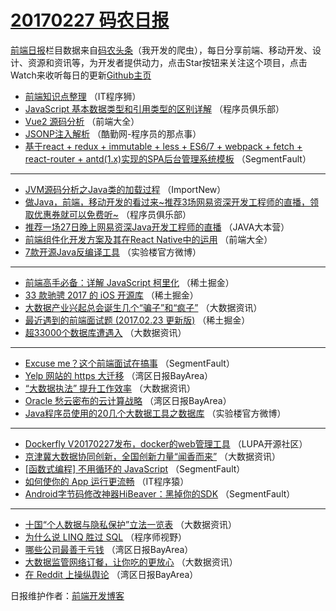# [20170227 码农日报](https://toutiao.qdkfweb.cn/date/2017/02/27)

[前端日报](https://qdkfweb.cn/c/news)栏目数据来自[码农头条](https://toutiao.qdkfweb.cn/)（我开发的爬虫），每日分享前端、移动开发、设计、资源和资讯等，为开发者提供动力，点击Star按钮来关注这个项目，点击Watch来收听每日的更新[Github主页](https://github.com/kujian/frontendDaily)
* [前端知识点整理](https://toutiao.qdkfweb.cn/27807.html) （IT程序狮）
* [JavaScript 基本数据类型和引用类型的区别详解](https://toutiao.qdkfweb.cn/27757.html) （程序员俱乐部）
* [Vue2 源码分析](https://toutiao.qdkfweb.cn/27741.html) （前端大全）
* [JSONP注入解析](https://toutiao.qdkfweb.cn/27805.html) （酷勤网-程序员的那点事）
* [基于react + redux + immutable + less + ES6/7 + webpack + fetch + react-router + antd(1.x)实现的SPA后台管理系统模板](https://toutiao.qdkfweb.cn/27909.html) （SegmentFault）

***
* [JVM源码分析之Java类的加载过程](https://toutiao.qdkfweb.cn/27724.html) （ImportNew）
* [做Java，前端，移动开发的看过来~推荐3场网易资深开发工程师的直播，领取优惠券就可以免费听~](https://toutiao.qdkfweb.cn/27879.html) （程序员俱乐部）
* [推荐一场27日晚上网易资深Java开发工程师的直播](https://toutiao.qdkfweb.cn/27756.html) （JAVA大本营）
* [前端组件化开发方案及其在React Native中的运用](https://toutiao.qdkfweb.cn/27871.html) （前端大全）
* [7款开源Java反编译工具](https://toutiao.qdkfweb.cn/27924.html) （实验楼官方微博）

***
* [前端高手必备：详解 JavaScript 柯里化](https://toutiao.qdkfweb.cn/27942.html) （稀土掘金）
* [33 款驰骋 2017 的 iOS 开源库](https://toutiao.qdkfweb.cn/27944.html) （稀土掘金）
* [大数据产业兴起总会诞生几个“骗子”和“疯子”](https://toutiao.qdkfweb.cn/27796.html) （大数据资讯）
* [最近遇到的前端面试题 (2017.02.23 更新版)](https://toutiao.qdkfweb.cn/27946.html) （稀土掘金）
* [超33000个数据库遭遇入](https://toutiao.qdkfweb.cn/27932.html) （大数据资讯）

***
* [Excuse me？这个前端面试在搞事](https://toutiao.qdkfweb.cn/27911.html) （SegmentFault）
* [Yelp 网站的 https 大迁移](https://toutiao.qdkfweb.cn/27861.html) （湾区日报BayArea）
* [“大数据执法” 提升工作效率](https://toutiao.qdkfweb.cn/27934.html) （大数据资讯）
* [Oracle 愁云密布的云计算战略](https://toutiao.qdkfweb.cn/27730.html) （湾区日报BayArea）
* [Java程序员使用的20几个大数据工具之数据库](https://toutiao.qdkfweb.cn/27925.html) （实验楼官方微博）

***
* [Dockerfly V20170227发布，docker的web管理工具](https://toutiao.qdkfweb.cn/27875.html) （LUPA开源社区）
* [京津冀大数据协同创新，全国创新力量“闻香而来”](https://toutiao.qdkfweb.cn/27928.html) （大数据资讯）
* [[函数式编程] 不用循环的 JavaScript](https://toutiao.qdkfweb.cn/27908.html) （SegmentFault）
* [如何使你的 App 运行更流畅](https://toutiao.qdkfweb.cn/27764.html) （IT程序猿）
* [Android字节码修改神器HiBeaver：黑掉你的SDK](https://toutiao.qdkfweb.cn/27776.html) （SegmentFault）

***
* [十国“个人数据与隐私保护”立法一览表](https://toutiao.qdkfweb.cn/27933.html) （大数据资讯）
* [为什么说 LINQ 胜过 SQL](https://toutiao.qdkfweb.cn/27786.html) （程序师视野）
* [哪些公司最善于亏钱](https://toutiao.qdkfweb.cn/27729.html) （湾区日报BayArea）
* [大数据​监管网络订餐，让你吃的更放心](https://toutiao.qdkfweb.cn/27935.html) （大数据资讯）
* [在 Reddit 上操纵舆论](https://toutiao.qdkfweb.cn/27863.html) （湾区日报BayArea）

日报维护作者：[前端开发博客](https://qdkfweb.cn/) 